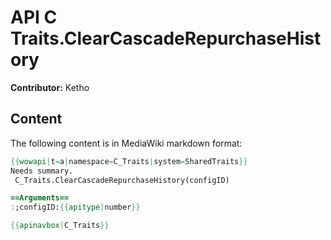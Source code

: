 # API C Traits.ClearCascadeRepurchaseHistory

**Contributor:** Ketho

## Content

The following content is in MediaWiki markdown format:

```mediawiki
{{wowapi|t=a|namespace=C_Traits|system=SharedTraits}}
Needs summary.
 C_Traits.ClearCascadeRepurchaseHistory(configID)

==Arguments==
:;configID:{{apitype|number}}

{{apinavbox|C_Traits}}
```
